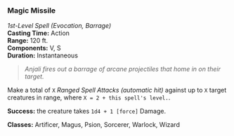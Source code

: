 ### Magic Missile  
*1st-Level Spell (Evocation, Barrage)*  
**Casting Time:** Action  
**Range:** 120 ft.  
**Components:** V, S  
**Duration:** Instantaneous  

> *Anjali fires out a barrage of arcane projectiles that home in on their target.*

Make a total of `X` *Ranged Spell Attacks (automatic hit)* against up to `X` target creatures in range, where `X = 2 + this spell's level.`.

**Success:** the creature takes `1d4 + 1 [force]` Damage.

**Classes:** Artificer, Magus, Psion, Sorcerer, Warlock, Wizard
